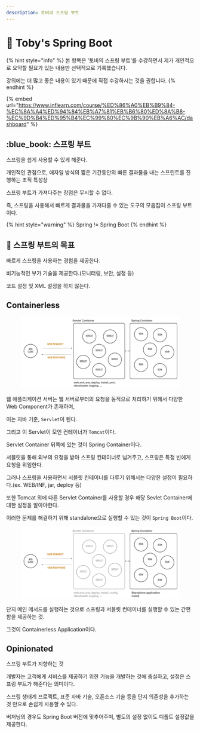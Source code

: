 ```yaml
---
description: 토비의 스프링 부트
---
```


# 🌱 Toby's Spring Boot

{% hint style="info" %}
본 항목은 '토비의 스프링 부트'를 수강하면서 제가 개인적으로 요약할 필요가 있는 내용만 선택적으로 기록했습니다.

강의에는 더 많고 좋은 내용이 있기 때문에 직접 수강하시는 것을 권합니다.&#x20;
{% endhint %}

{% embed url="https://www.inflearn.com/course/%ED%86%A0%EB%B9%84-%EC%8A%A4%ED%94%84%EB%A7%81%EB%B6%80%ED%8A%B8-%EC%9D%B4%ED%95%B4%EC%99%80%EC%9B%90%EB%A6%AC/dashboard" %}

## :blue\_book: 스프링 부트

스프링을 쉽게 사용할 수 있게 해준다.

개인적인 관점으로, 애자일 방식의 짧은 기간동안의 빠른 결과물을 내는 스프린트를 진행하는 조직 특성상

스프링 부트가 가져다주는 장점은 무시할 수 없다.

즉, 스프링을 사용해서 빠르게 결과물을 가져다줄 수 있는 도구의 모음집이 스프링 부트이다.&#x20;

{% hint style="warning" %}
Spring != Spring Boot
{% endhint %}

## 🎯 스프링 부트의 목표

빠르게 스프링을 사용하는 경험을 제공한다.

비기능적인 부가 기술을 제공한다.(모니터링, 보안, 설정 등)

코드 설정 및 XML 설정을 하지 않는다.



## Containerless

<figure><img src="../../.gitbook/assets/image (1) (1) (1).png" alt=""><figcaption></figcaption></figure>

웹 애플리케이션 서버는 웹 서버로부터의 요청을 동적으로 처리하기 위해서 다양한 Web Component가 존재하며,

이는 자바 기준, `Servlet`이 된다.

그리고 이 Servlet이 모인 컨테이너가 `Tomcat`이다.

Servlet Container 뒤쪽에 있는 것이 Spring Container이다.

서블릿을 통해 외부의 요청을 받아 스프링 컨테이너로 넘겨주고, 스프링은 특정 빈에게 요청을 위임한다.

그러나 스프링을 사용하면서 서블릿 컨테이너를 다루기 위해서는 다양한 설정이 필요하다.(ex. WEB/INF, jar, deploy 등)

또한 Tomcat 외에 다른 Servlet Container를 사용할 경우 해당 Sevlet Container에 대한 설정을 알아야한다.

이러한 문제를 해결하기 위해 standalone으로 실행할 수 있는 것이 `Spring Boot`이다.

<figure><img src="../../.gitbook/assets/image (2) (1).png" alt=""><figcaption></figcaption></figure>

단지 메인 메서드를 실행하는 것으로 스프링과 서블릿 컨테이너를 실행할 수 있는 간편함을 제공하는 것.

그것이 Containerless Application이다.

## Opinionated

스프링 부트가 지향하는 것

개발자는 고객에게 서비스를 제공하기 위한 기능을 개발하는 것에 충실하고, 설정은 스프링 부트가 해준다는 의미이다.

스프링 생태계 프로젝트, 표준 자바 기술, 오픈소스 기술 등을 단지 의존성을 추가하는 것 만으로 손쉽게 사용할 수 있다.

버저닝의 경우도 Spring Boot 버전에 맞추어주며, 별도의 설정 없이도 디폴트 설정값을 제공한다.







